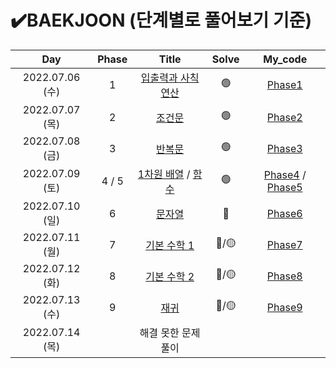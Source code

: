 

# ✔️BAEKJOON (단계별로 풀어보기 기준)



|       Day       | Phase |                            Title                             | Solve |                           My_code                            |
| :-------------: | :---: | :----------------------------------------------------------: | :---: | :----------------------------------------------------------: |
| 2022.07.06 (수) |   1   |     [입출력과 사칙연산](https://www.acmicpc.net/step/1)      |   🟢   |             [Phase1](./Algorism/BAEKJOON/Phase1)             |
| 2022.07.07 (목) |   2   |          [ 조건문](https://www.acmicpc.net/step/4)           |   🟢   |             [Phase2](./Algorism/BAEKJOON/Phase2)             |
| 2022.07.08 (금) |   3   |           [반복문](https://www.acmicpc.net/step/3)           |   🟢   |             [Phase3](./Algorism/BAEKJOON/Phase3)             |
| 2022.07.09 (토) | 4 / 5 | [1차원 배열](https://www.acmicpc.net/step/6) / [함수](https://www.acmicpc.net/step/5) |   🟢   | [Phase4](./Algorism/BAEKJOON/Phase4) / [Phase5](./Algorism/BAEKJOON/Phase5) |
| 2022.07.10 (일) |   6   |           [문자열](https://www.acmicpc.net/step/7)           |   🔴   |             [Phase6](./Algorism/BAEKJOON/Phase6)             |
| 2022.07.11 (월) |   7   |        [ 기본 수학 1](https://www.acmicpc.net/step/8)        |  🔴/🟡  |             [Phase7](./Algorism/BAEKJOON/Phase7)             |
| 2022.07.12 (화) |   8   |        [기본 수학 2](https://www.acmicpc.net/step/10)        |  🔴/🟡  |             [Phase8](./Algorism/BAEKJOON/Phase8)             |
| 2022.07.13 (수) |   9   |           [재귀](https://www.acmicpc.net/step/19)            |  🔴/🟡  |             [Phase9](./Algorism/BAEKJOON/Phase9)             |
| 2022.07.14 (목) |       |                      해결 못한 문제풀이                      |       |                                                              |

